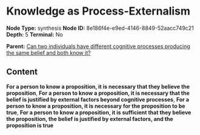 # Knowledge as Process-Externalism

**Node Type:** synthesis
**Node ID:** 8e186f4e-e9ed-4146-8849-52aacc749c21
**Depth:** 5
**Terminal:** No

**Parent:** [Can two individuals have different cognitive processes producing the same belief and both know it?](can-two-individuals-have-different-cognitive-processes-producing-the-same-belief-and-both-know-it-antithesis-02f6c289-f589-4c82-b965-a08b7e133e16.md)

## Content

**For a person to know a proposition, it is necessary that they believe the proposition**, **For a person to know a proposition, it is necessary that the belief is justified by external factors beyond cognitive processes**, **For a person to know a proposition, it is necessary for the proposition to be true**, **For a person to know a proposition, it is sufficient that they believe the proposition, the belief is justified by external factors, and the proposition is true**
